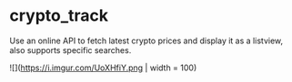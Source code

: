 # crypto_track

Use an online API to fetch latest crypto prices and display it as a listview, also supports specific searches. 

![](https://i.imgur.com/UoXHfiY.png | width = 100)
